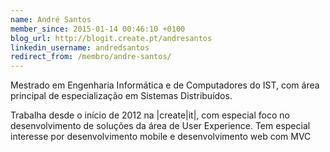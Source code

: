 ```yaml
---
name: André Santos
member_since: 2015-01-14 00:46:10 +0100
blog_url: http://blogit.create.pt/andresantos
linkedin_username: andredsantos
redirect_from: /membro/andre-santos/
---
```

Mestrado em Engenharia Informática e de Computadores do IST, com área principal de especialização em Sistemas Distribuídos.

Trabalha desde o início de 2012 na \|create\|it\|, com especial foco no desenvolvimento de soluções da área de User Experience. Tem especial interesse por desenvolvimento mobile e desenvolvimento web com MVC
